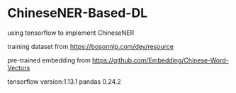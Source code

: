 # ChineseNER-Based-DL
using tensorflow to implement ChineseNER


training dataset from  https://bosonnlp.com/dev/resource

pre-trained embedding from https://github.com/Embedding/Chinese-Word-Vectors

tensorflow version:1.13.1
pandas 0.24.2 

